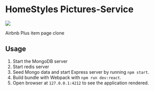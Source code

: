 # HomeStyles Pictures-Service

![](https://media.giphy.com/media/2t9lYheJ9mMObrnRRY/giphy.gif)

Airbnb Plus item page clone

## Usage

1. Start the MongoDB server
2. Start redis server
3. Seed Mongo data and start Express server by running `npm start`.
4. Build bundle with Webpack with `npm run dev:react`.
5. Open browser at `127.0.0.1:4212` to see the application rendered.
